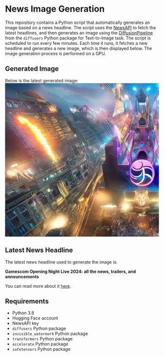 # News Image Generation
This repository contains a Python script that automatically generates an image based on a news headline. The script uses the [NewsAPI](https://newsapi.org/) to fetch the latest headlines, and then generates an image using the [DiffusionPipeline](https://github.com/huggingface/diffusers) from the `diffusers` Python package for Text-to-Image task.
The script is scheduled to run every few minutes. Each time it runs, it fetches a new headline and generates a new image, which is then displayed below. The image generation process is performed on a GPU.

## Generated Image
Below is the latest generated image:
![Generated Image](image.png)

## Latest News Headline
The latest news headline used to generate the image is:

**Gamescom Opening Night Live 2024: all the news, trailers, and announcements**

You can read more about it [here](https://news.google.com/rss/articles/CBMihwFBVV95cUxPSUxubG95UWxXcjZvTUFVZG1iNjFib1Vvcm1ZdGE0ekFvVHVKZmRGaFphTjlHNGdHMXFfbUdHRTNIYW1YdjI4TExwNlc2M2ZybUVQSXRmeUYwdlpBTkFMcjM1OUlSZ1NiWVBHQWU1cFZuWmZrX05JbGIwY3phLTJaS2hPV0pqUDA?oc=5).

## Requirements
- Python 3.8
- Hugging Face account
- NewsAPI key
- `diffusers` Python package
- `invisible_watermark` Python package
- `transformers` Python package
- `accelerate` Python package
- `safetensors` Python package
